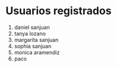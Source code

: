# Usuarios registrados
1. daniel sanjuan
2. tanya lozano
3. margarita sanjuan
4. sophia sanjuan
5. monica aramendiz
6. paco
